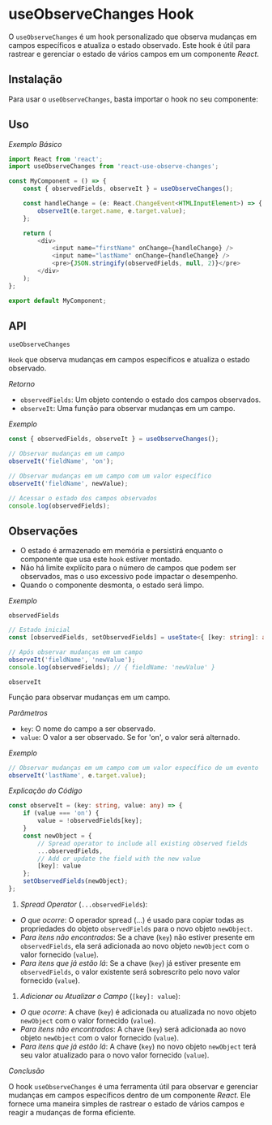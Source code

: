 # useObserveChanges Hook

O `useObserveChanges` é um hook personalizado que observa mudanças em campos específicos e atualiza o estado observado. Este hook é útil para rastrear e gerenciar o estado de vários campos em um componente *React*.

## Instalação

Para usar o `useObserveChanges`, basta importar o hook no seu componente:

## Uso

*Exemplo Básico*

```typescript
import React from 'react';
import useObserveChanges from 'react-use-observe-changes';

const MyComponent = () => {
    const { observedFields, observeIt } = useObserveChanges();

    const handleChange = (e: React.ChangeEvent<HTMLInputElement>) => {
        observeIt(e.target.name, e.target.value);
    };

    return (
        <div>
            <input name="firstName" onChange={handleChange} />
            <input name="lastName" onChange={handleChange} />
            <pre>{JSON.stringify(observedFields, null, 2)}</pre>
        </div>
    );
};

export default MyComponent;
```

## API

`useObserveChanges`

`Hook` que observa mudanças em campos específicos e atualiza o estado observado.

*Retorno*

- `observedFields`: Um objeto contendo o estado dos campos observados.
- `observeIt`: Uma função para observar mudanças em um campo.

*Exemplo*

```typescript
const { observedFields, observeIt } = useObserveChanges();

// Observar mudanças em um campo
observeIt('fieldName', 'on');

// Observar mudanças em um campo com um valor específico
observeIt('fieldName', newValue);

// Acessar o estado dos campos observados
console.log(observedFields);
```

## Observações

- O estado é armazenado em memória e persistirá enquanto o componente que usa este `hook` estiver montado.
- Não há limite explícito para o número de campos que podem ser observados, mas o uso excessivo pode impactar o desempenho.
- Quando o componente desmonta, o estado será limpo.
 
*Exemplo*

`observedFields`

```typescript
// Estado inicial
const [observedFields, setObservedFields] = useState<{ [key: string]: any }>({});

// Após observar mudanças em um campo
observeIt('fieldName', 'newValue');
console.log(observedFields); // { fieldName: 'newValue' }
```

`observeIt`

Função para observar mudanças em um campo.

*Parâmetros*

- `key`: O nome do campo a ser observado.
- `value`: O valor a ser observado. Se for 'on', o valor será alternado.

*Exemplo*

```typescript
// Observar mudanças em um campo com um valor específico de um evento
observeIt('lastName', e.target.value);
```

*Explicação do Código*

```typescript
const observeIt = (key: string, value: any) => {
    if (value === 'on') {
        value = !observedFields[key];
    }
    const newObject = {
        // Spread operator to include all existing observed fields
        ...observedFields,
        // Add or update the field with the new value
        [key]: value
    };
    setObservedFields(newObject);
};
```

1. *Spread Operator* (`...observedFields`):
- *O que ocorre*: O operador spread (...) é usado para copiar todas as propriedades do objeto `observedFields` para o novo objeto `newObject`.
- *Para itens não encontrados*: Se a chave (`key`) não estiver presente em `observedFields`, ela será adicionada ao novo objeto `newObject` com o valor fornecido (`value`).
- *Para itens que já estão lá*: Se a chave (`key`) já estiver presente em `observedFields`, o valor existente será sobrescrito pelo novo valor fornecido (`value`).
1. *Adicionar ou Atualizar o Campo* (`[key]: value`):
- *O que ocorre*: A chave (`key`) é adicionada ou atualizada no novo objeto `newObject` com o valor fornecido (`value`).
- *Para itens não encontrados*: A chave (`key`) será adicionada ao novo objeto `newObject` com o valor fornecido (`value`).
- *Para itens que já estão lá*: A chave (`key`) no novo objeto `newObject` terá seu valor atualizado para o novo valor fornecido (`value`).

*Conclusão*

O hook `useObserveChanges` é uma ferramenta útil para observar e gerenciar mudanças em campos específicos dentro de um componente *React*. Ele fornece uma maneira simples de rastrear o estado de vários campos e reagir a mudanças de forma eficiente.